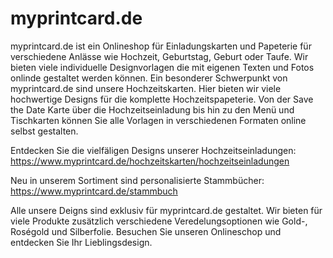 # myprintcard.de

myprintcard.de ist ein Onlineshop für Einladungskarten und Papeterie für verschiedene Anlässe wie Hochzeit, Geburtstag, Geburt oder Taufe. Wir bieten viele individuelle Designvorlagen die mit eigenen Texten und Fotos onlinde gestaltet werden können. Ein besonderer Schwerpunkt von myprintcard.de sind unsere Hochzeitskarten. Hier bieten wir viele hochwertige Designs für die komplette Hochzeitspapeterie. Von der Save the Date Karte über die Hochzeitseinladung bis hin zu den Menü und Tischkarten können Sie alle Vorlagen in verschiedenen Formaten online selbst gestalten.

Entdecken Sie die vielfäligen Designs unserer Hochzeitseinladungen:
https://www.myprintcard.de/hochzeitskarten/hochzeitseinladungen

Neu in unserem Sortiment sind personalisierte Stammbücher:
https://www.myprintcard.de/stammbuch

Alle unsere Deigns sind exklusiv für myprintcard.de gestaltet. Wir bieten für viele Produkte zusätzlich verschiedene Veredelungsoptionen wie Gold-, Roségold und Silberfolie. Besuchen Sie unseren Onlineschop und entdecken Sie Ihr Lieblingsdesign.
